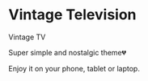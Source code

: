 # Vintage Television

Vintage TV 

Super simple and nostalgic theme💔


Enjoy it on your phone, tablet or laptop.
